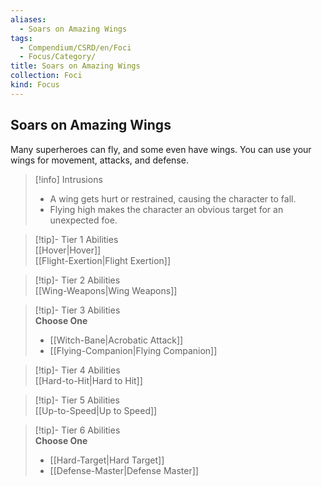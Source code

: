 ```yaml
---
aliases:
  - Soars on Amazing Wings
tags:
  - Compendium/CSRD/en/Foci
  - Focus/Category/
title: Soars on Amazing Wings
collection: Foci
kind: Focus
---
```

## Soars on Amazing Wings  
Many superheroes can fly, and some even have wings. You can use your wings for movement, attacks, and defense.  

>[!info] Intrusions  
>- A wing gets hurt or restrained, causing the character to fall.  
>- Flying high makes the character an obvious target for an unexpected foe.  


>[!tip]- Tier 1 Abilities  
> [[Hover|Hover]]  
> [[Flight-Exertion|Flight Exertion]]  


>[!tip]- Tier 2 Abilities  
> [[Wing-Weapons|Wing Weapons]]  


>[!tip]- Tier 3 Abilities  
> **Choose One**  
>- [[Witch-Bane|Acrobatic Attack]]  
>- [[Flying-Companion|Flying Companion]]  


>[!tip]- Tier 4 Abilities  
> [[Hard-to-Hit|Hard to Hit]]  


>[!tip]- Tier 5 Abilities  
> [[Up-to-Speed|Up to Speed]]  


>[!tip]- Tier 6 Abilities  
> **Choose One**  
>- [[Hard-Target|Hard Target]]  
>- [[Defense-Master|Defense Master]]
